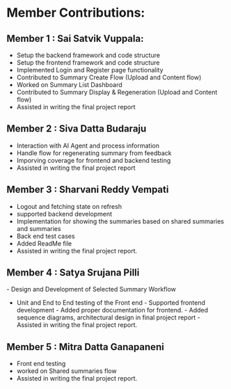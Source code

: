# Member Contributions:

## Member 1 : Sai Satvik Vuppala:
- Setup the backend framework and code structure
- Setup the frontend framework and code structure
- Implemented Login and Register page functionality
- Contributed to Summary Create Flow (Upload and Content flow)
- Worked on Summary List Dashboard
- Contributed to Summary Display & Regeneration (Upload and Content flow)
- Assisted in writing the final project report

## Member 2 : Siva Datta Budaraju
- Interaction with AI Agent and process information
- Handle flow for regenerating summary from feedback
- Imporving coverage for frontend and backend testing
- Assisted in writing the final project report

## Member 3 : Sharvani Reddy Vempati
- Logout and fetching state on refresh
- supported backend development 
- Implementation for showing the summaries based on shared summaries and summaries
- Back end test cases
- Added ReadMe file
- Assisted in writing the final project report.
  
## Member 4 : Satya Srujana Pilli
-⁠ ⁠Design and Development of Selected Summary Workflow
- ⁠Unit and End to End testing of the Front end
-⁠ ⁠Supported frontend development
-⁠ ⁠Added proper documentation for frontend.
-⁠ ⁠Added sequence diagrams, architectural design in final project report
-⁠ ⁠Assisted in writing the final project report.

## Member 5 : Mitra Datta Ganapaneni
- Front end testing
- worked on Shared summaries flow
- Assisted in writing the final project report.
